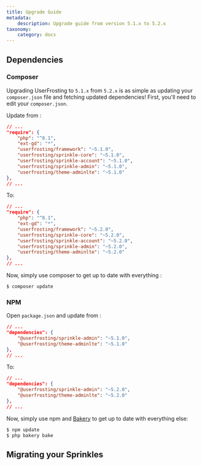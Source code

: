 ```yaml
---
title: Upgrade Guide
metadata:
    description: Upgrade guide from version 5.1.x to 5.2.x
taxonomy:
    category: docs
---
```


## Dependencies
### Composer

Upgrading UserFrosting to `5.1.x` from `5.2.x` is as simple as updating your `composer.json` file and fetching updated dependencies! First, you'll need to edit your `composer.json`.

Update from : 
```json
// ...
"require": {
    "php": "^8.1",
    "ext-gd": "*",
    "userfrosting/framework": "~5.1.0",
    "userfrosting/sprinkle-core": "~5.1.0",
    "userfrosting/sprinkle-account": "~5.1.0",
    "userfrosting/sprinkle-admin": "~5.1.0",
    "userfrosting/theme-adminlte": "~5.1.0"
},
// ...
```

To:
```json
// ...
"require": {
    "php": "^8.1",
    "ext-gd": "*",
    "userfrosting/framework": "~5.2.0",
    "userfrosting/sprinkle-core": "~5.2.0",
    "userfrosting/sprinkle-account": "~5.2.0",
    "userfrosting/sprinkle-admin": "~5.2.0",
    "userfrosting/theme-adminlte": "~5.2.0"
},
// ...
```

Now, simply use composer to get up to date with everything :

```bash
$ composer update
```

### NPM

Open `package.json` and update from : 

```json
// ...
"dependencies": {
    "@userfrosting/sprinkle-admin": "~5.1.0",
    "@userfrosting/theme-adminlte": "~5.1.0"
},
// ...
```

To:
```json
// ...
"dependencies": {
    "@userfrosting/sprinkle-admin": "~5.2.0",
    "@userfrosting/theme-adminlte": "~5.2.0"
},
// ...
```

Now, simply use npm and [Bakery](/cli) to get up to date with everything else:

```bash
$ npm update
$ php bakery bake
```

## Migrating your Sprinkles

<!-- TODO -->
